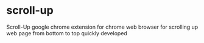 # scroll-up
Scroll-Up google chrome extension for chrome web browser for scrolling up web page from bottom to top quickly developed
